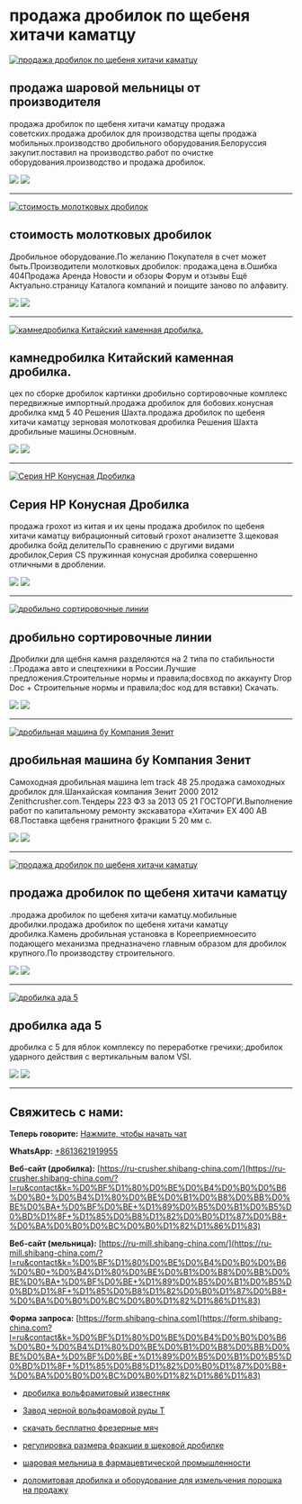 # продажа дробилок по щебеня хитачи каматцу

<a href="https://swt.shibang-china.com/?l=ru&img&k=%D0%BF%D1%80%D0%BE%D0%B4%D0%B0%D0%B6%D0%B0+%D0%B4%D1%80%D0%BE%D0%B1%D0%B8%D0%BB%D0%BE%D0%BA+%D0%BF%D0%BE+%D1%89%D0%B5%D0%B1%D0%B5%D0%BD%D1%8F+%D1%85%D0%B8%D1%82%D0%B0%D1%87%D0%B8+%D0%BA%D0%B0%D0%BC%D0%B0%D1%82%D1%86%D1%83" target="_blank">![продажа дробилок по щебеня хитачи каматцу](http://static.shibang-china.com/all-800x300/309.jpg)</a>

## продажа шаровой мельницы от производителя
продажа дробилок по щебеня хитачи каматцу продажа советских.продажа дробилок для производства щепы продажа мобильных.производство дробильного оборудования.Белоруссия закупит.поставил на производство.работ по очистке оборудования.производство и продажа дробилок.


<a href="https://whatsapp.shibangsoft.com/WhatsApp.php" target="_blank" title="WhatsApp">![](http://static.shibang-china.com/icon/whatsapp.png)</a> <a href="https://swt.shibang-china.com/?l=ru&icon&k=%D0%BF%D1%80%D0%BE%D0%B4%D0%B0%D0%B6%D0%B0+%D0%B4%D1%80%D0%BE%D0%B1%D0%B8%D0%BB%D0%BE%D0%BA+%D0%BF%D0%BE+%D1%89%D0%B5%D0%B1%D0%B5%D0%BD%D1%8F+%D1%85%D0%B8%D1%82%D0%B0%D1%87%D0%B8+%D0%BA%D0%B0%D0%BC%D0%B0%D1%82%D1%86%D1%83" target="_blank">![](http://static.shibang-china.com/icon/chat-ru.png)</a>

---

<a href="https://swt.shibang-china.com/?l=ru&img&k=%D0%BF%D1%80%D0%BE%D0%B4%D0%B0%D0%B6%D0%B0+%D0%B4%D1%80%D0%BE%D0%B1%D0%B8%D0%BB%D0%BE%D0%BA+%D0%BF%D0%BE+%D1%89%D0%B5%D0%B1%D0%B5%D0%BD%D1%8F+%D1%85%D0%B8%D1%82%D0%B0%D1%87%D0%B8+%D0%BA%D0%B0%D0%BC%D0%B0%D1%82%D1%86%D1%83" target="_blank">![стоимость молотковых дробилок](http://static.shibang-china.com/all-800x300/714.jpg)</a>

## стоимость молотковых дробилок
Дробильное оборудование.По желанию Покупателя в счет может быть.Производители молотковых дробилок: продажа,цена в.Ошибка 404Продажа Аренда Новости и обзоры Форум и отзывы Ещё Актуально.страницу Каталога компаний и поищите заново по алфавиту.


<a href="https://whatsapp.shibangsoft.com/WhatsApp.php" target="_blank" title="WhatsApp">![](http://static.shibang-china.com/icon/whatsapp.png)</a> <a href="https://swt.shibang-china.com/?l=ru&icon&k=%D0%BF%D1%80%D0%BE%D0%B4%D0%B0%D0%B6%D0%B0+%D0%B4%D1%80%D0%BE%D0%B1%D0%B8%D0%BB%D0%BE%D0%BA+%D0%BF%D0%BE+%D1%89%D0%B5%D0%B1%D0%B5%D0%BD%D1%8F+%D1%85%D0%B8%D1%82%D0%B0%D1%87%D0%B8+%D0%BA%D0%B0%D0%BC%D0%B0%D1%82%D1%86%D1%83" target="_blank">![](http://static.shibang-china.com/icon/chat-ru.png)</a>

---

<a href="https://swt.shibang-china.com/?l=ru&img&k=%D0%BF%D1%80%D0%BE%D0%B4%D0%B0%D0%B6%D0%B0+%D0%B4%D1%80%D0%BE%D0%B1%D0%B8%D0%BB%D0%BE%D0%BA+%D0%BF%D0%BE+%D1%89%D0%B5%D0%B1%D0%B5%D0%BD%D1%8F+%D1%85%D0%B8%D1%82%D0%B0%D1%87%D0%B8+%D0%BA%D0%B0%D0%BC%D0%B0%D1%82%D1%86%D1%83" target="_blank">![камнедробилка Китайский каменная дробилка.](http://static.shibang-china.com/all-800x300/157.jpg)</a>

## камнедробилка Китайский каменная дробилка.
цех по сборке дробилок картинки дробильно сортировочные комплекс передвижные импортный.продажа дробилок для бобових.конусная дробилка кмд 5 40 Решения Шахта.продажа дробилок по щебеня хитачи каматцу зерновая молотковая дробилка Решения Шахта дробильные машины.Основным.


<a href="https://whatsapp.shibangsoft.com/WhatsApp.php" target="_blank" title="WhatsApp">![](http://static.shibang-china.com/icon/whatsapp.png)</a> <a href="https://swt.shibang-china.com/?l=ru&icon&k=%D0%BF%D1%80%D0%BE%D0%B4%D0%B0%D0%B6%D0%B0+%D0%B4%D1%80%D0%BE%D0%B1%D0%B8%D0%BB%D0%BE%D0%BA+%D0%BF%D0%BE+%D1%89%D0%B5%D0%B1%D0%B5%D0%BD%D1%8F+%D1%85%D0%B8%D1%82%D0%B0%D1%87%D0%B8+%D0%BA%D0%B0%D0%BC%D0%B0%D1%82%D1%86%D1%83" target="_blank">![](http://static.shibang-china.com/icon/chat-ru.png)</a>

---

<a href="https://swt.shibang-china.com/?l=ru&img&k=%D0%BF%D1%80%D0%BE%D0%B4%D0%B0%D0%B6%D0%B0+%D0%B4%D1%80%D0%BE%D0%B1%D0%B8%D0%BB%D0%BE%D0%BA+%D0%BF%D0%BE+%D1%89%D0%B5%D0%B1%D0%B5%D0%BD%D1%8F+%D1%85%D0%B8%D1%82%D0%B0%D1%87%D0%B8+%D0%BA%D0%B0%D0%BC%D0%B0%D1%82%D1%86%D1%83" target="_blank">![Серия HP Конусная Дробилка](http://static.shibang-china.com/all-800x300/508.jpg)</a>

## Серия HP Конусная Дробилка
продажа грохот из китая и их цены продажа дробилок по щебеня хитачи каматцу вибрационный ситовый грохот анализетте 3.щековая дробилка бойд делительПо сравнению с другими видами дробилок,Серия CS пружинная конусная дробилка совершенно отличными в дроблении.


<a href="https://whatsapp.shibangsoft.com/WhatsApp.php" target="_blank" title="WhatsApp">![](http://static.shibang-china.com/icon/whatsapp.png)</a> <a href="https://swt.shibang-china.com/?l=ru&icon&k=%D0%BF%D1%80%D0%BE%D0%B4%D0%B0%D0%B6%D0%B0+%D0%B4%D1%80%D0%BE%D0%B1%D0%B8%D0%BB%D0%BE%D0%BA+%D0%BF%D0%BE+%D1%89%D0%B5%D0%B1%D0%B5%D0%BD%D1%8F+%D1%85%D0%B8%D1%82%D0%B0%D1%87%D0%B8+%D0%BA%D0%B0%D0%BC%D0%B0%D1%82%D1%86%D1%83" target="_blank">![](http://static.shibang-china.com/icon/chat-ru.png)</a>

---

<a href="https://swt.shibang-china.com/?l=ru&img&k=%D0%BF%D1%80%D0%BE%D0%B4%D0%B0%D0%B6%D0%B0+%D0%B4%D1%80%D0%BE%D0%B1%D0%B8%D0%BB%D0%BE%D0%BA+%D0%BF%D0%BE+%D1%89%D0%B5%D0%B1%D0%B5%D0%BD%D1%8F+%D1%85%D0%B8%D1%82%D0%B0%D1%87%D0%B8+%D0%BA%D0%B0%D0%BC%D0%B0%D1%82%D1%86%D1%83" target="_blank">![дробильно сортировочные линии](http://static.shibang-china.com/all-800x300/1107.jpg)</a>

## дробильно сортировочные линии
Дробилки для щебня камня разделяются на 2 типа по стабильности :.Продажа авто и спецтехники в России.Лучшие предложения.Строительные нормы и правила;docвход по аккаунту Drop Doc + Строительные нормы и правила;doc код для вставки) Скачать.


<a href="https://whatsapp.shibangsoft.com/WhatsApp.php" target="_blank" title="WhatsApp">![](http://static.shibang-china.com/icon/whatsapp.png)</a> <a href="https://swt.shibang-china.com/?l=ru&icon&k=%D0%BF%D1%80%D0%BE%D0%B4%D0%B0%D0%B6%D0%B0+%D0%B4%D1%80%D0%BE%D0%B1%D0%B8%D0%BB%D0%BE%D0%BA+%D0%BF%D0%BE+%D1%89%D0%B5%D0%B1%D0%B5%D0%BD%D1%8F+%D1%85%D0%B8%D1%82%D0%B0%D1%87%D0%B8+%D0%BA%D0%B0%D0%BC%D0%B0%D1%82%D1%86%D1%83" target="_blank">![](http://static.shibang-china.com/icon/chat-ru.png)</a>

---

<a href="https://swt.shibang-china.com/?l=ru&img&k=%D0%BF%D1%80%D0%BE%D0%B4%D0%B0%D0%B6%D0%B0+%D0%B4%D1%80%D0%BE%D0%B1%D0%B8%D0%BB%D0%BE%D0%BA+%D0%BF%D0%BE+%D1%89%D0%B5%D0%B1%D0%B5%D0%BD%D1%8F+%D1%85%D0%B8%D1%82%D0%B0%D1%87%D0%B8+%D0%BA%D0%B0%D0%BC%D0%B0%D1%82%D1%86%D1%83" target="_blank">![дробильная машина бу Компания Зенит](http://static.shibang-china.com/all-800x300/463.jpg)</a>

## дробильная машина бу Компания Зенит
Самоходная дробильная машина lem track 48 25.продажа самоходных дробилок для.Шанхайская компания Зенит 2000 2012 Zenithcrusher.com.Тендеры 223 ФЗ за 2013 05 21 ГОСТОРГИ.Выполнение работ по капитальному ремонту экскаватора «Хитачи» ЕХ 400 АВ 68.Поставка щебеня гранитного фракции 5 20 мм с.


<a href="https://whatsapp.shibangsoft.com/WhatsApp.php" target="_blank" title="WhatsApp">![](http://static.shibang-china.com/icon/whatsapp.png)</a> <a href="https://swt.shibang-china.com/?l=ru&icon&k=%D0%BF%D1%80%D0%BE%D0%B4%D0%B0%D0%B6%D0%B0+%D0%B4%D1%80%D0%BE%D0%B1%D0%B8%D0%BB%D0%BE%D0%BA+%D0%BF%D0%BE+%D1%89%D0%B5%D0%B1%D0%B5%D0%BD%D1%8F+%D1%85%D0%B8%D1%82%D0%B0%D1%87%D0%B8+%D0%BA%D0%B0%D0%BC%D0%B0%D1%82%D1%86%D1%83" target="_blank">![](http://static.shibang-china.com/icon/chat-ru.png)</a>

---

<a href="https://swt.shibang-china.com/?l=ru&img&k=%D0%BF%D1%80%D0%BE%D0%B4%D0%B0%D0%B6%D0%B0+%D0%B4%D1%80%D0%BE%D0%B1%D0%B8%D0%BB%D0%BE%D0%BA+%D0%BF%D0%BE+%D1%89%D0%B5%D0%B1%D0%B5%D0%BD%D1%8F+%D1%85%D0%B8%D1%82%D0%B0%D1%87%D0%B8+%D0%BA%D0%B0%D0%BC%D0%B0%D1%82%D1%86%D1%83" target="_blank">![продажа дробилок по щебеня хитачи каматцу](http://static.shibang-china.com/all-800x300/68.jpg)</a>

## продажа дробилок по щебеня хитачи каматцу
.продажа дробилок по щебеня хитачи каматцу.мобильные дробилки.продажа дробилок по щебеня хитачи каматцу дробилка.Камень дробильная установка в Корееприемноесито подающего механизма предназначено главным образом для дробилок крупного.По производству строительного.


<a href="https://whatsapp.shibangsoft.com/WhatsApp.php" target="_blank" title="WhatsApp">![](http://static.shibang-china.com/icon/whatsapp.png)</a> <a href="https://swt.shibang-china.com/?l=ru&icon&k=%D0%BF%D1%80%D0%BE%D0%B4%D0%B0%D0%B6%D0%B0+%D0%B4%D1%80%D0%BE%D0%B1%D0%B8%D0%BB%D0%BE%D0%BA+%D0%BF%D0%BE+%D1%89%D0%B5%D0%B1%D0%B5%D0%BD%D1%8F+%D1%85%D0%B8%D1%82%D0%B0%D1%87%D0%B8+%D0%BA%D0%B0%D0%BC%D0%B0%D1%82%D1%86%D1%83" target="_blank">![](http://static.shibang-china.com/icon/chat-ru.png)</a>

---

<a href="https://swt.shibang-china.com/?l=ru&img&k=%D0%BF%D1%80%D0%BE%D0%B4%D0%B0%D0%B6%D0%B0+%D0%B4%D1%80%D0%BE%D0%B1%D0%B8%D0%BB%D0%BE%D0%BA+%D0%BF%D0%BE+%D1%89%D0%B5%D0%B1%D0%B5%D0%BD%D1%8F+%D1%85%D0%B8%D1%82%D0%B0%D1%87%D0%B8+%D0%BA%D0%B0%D0%BC%D0%B0%D1%82%D1%86%D1%83" target="_blank">![дробилка ада 5](http://static.shibang-china.com/all-800x300/1134.jpg)</a>

## дробилка ада 5
дробилка с 5 для яблок комплексу по переработке гречихи;.дробилок ударного действия с вертикальным валом VSI.

<a href="https://whatsapp.shibangsoft.com/WhatsApp.php" target="_blank" title="WhatsApp">![](http://static.shibang-china.com/icon/whatsapp.png)</a> <a href="https://swt.shibang-china.com/?l=ru&icon&k=%D0%BF%D1%80%D0%BE%D0%B4%D0%B0%D0%B6%D0%B0+%D0%B4%D1%80%D0%BE%D0%B1%D0%B8%D0%BB%D0%BE%D0%BA+%D0%BF%D0%BE+%D1%89%D0%B5%D0%B1%D0%B5%D0%BD%D1%8F+%D1%85%D0%B8%D1%82%D0%B0%D1%87%D0%B8+%D0%BA%D0%B0%D0%BC%D0%B0%D1%82%D1%86%D1%83" target="_blank">![](http://static.shibang-china.com/icon/chat-ru.png)</a>

---
## Свяжитесь с нами:

**Теперь говорите:** [Нажмите, чтобы начать чат](https://swt.shibang-china.com?l=ru&contact&k=%D0%BF%D1%80%D0%BE%D0%B4%D0%B0%D0%B6%D0%B0+%D0%B4%D1%80%D0%BE%D0%B1%D0%B8%D0%BB%D0%BE%D0%BA+%D0%BF%D0%BE+%D1%89%D0%B5%D0%B1%D0%B5%D0%BD%D1%8F+%D1%85%D0%B8%D1%82%D0%B0%D1%87%D0%B8+%D0%BA%D0%B0%D0%BC%D0%B0%D1%82%D1%86%D1%83)

**WhatsApp:**  [+8613621919955](https://whatsapp.shibangsoft.com/WhatsApp.php)

**Веб-сайт (дробилка):** [https://ru-crusher.shibang-china.com/](https://ru-crusher.shibang-china.com/?l=ru&contact&k=%D0%BF%D1%80%D0%BE%D0%B4%D0%B0%D0%B6%D0%B0+%D0%B4%D1%80%D0%BE%D0%B1%D0%B8%D0%BB%D0%BE%D0%BA+%D0%BF%D0%BE+%D1%89%D0%B5%D0%B1%D0%B5%D0%BD%D1%8F+%D1%85%D0%B8%D1%82%D0%B0%D1%87%D0%B8+%D0%BA%D0%B0%D0%BC%D0%B0%D1%82%D1%86%D1%83)

**Веб-сайт (мельница):** [https://ru-mill.shibang-china.com/](https://ru-mill.shibang-china.com/?l=ru&contact&k=%D0%BF%D1%80%D0%BE%D0%B4%D0%B0%D0%B6%D0%B0+%D0%B4%D1%80%D0%BE%D0%B1%D0%B8%D0%BB%D0%BE%D0%BA+%D0%BF%D0%BE+%D1%89%D0%B5%D0%B1%D0%B5%D0%BD%D1%8F+%D1%85%D0%B8%D1%82%D0%B0%D1%87%D0%B8+%D0%BA%D0%B0%D0%BC%D0%B0%D1%82%D1%86%D1%83)

**Форма запроса:** [https://form.shibang-china.com](https://form.shibang-china.com?l=ru&contact&k=%D0%BF%D1%80%D0%BE%D0%B4%D0%B0%D0%B6%D0%B0+%D0%B4%D1%80%D0%BE%D0%B1%D0%B8%D0%BB%D0%BE%D0%BA+%D0%BF%D0%BE+%D1%89%D0%B5%D0%B1%D0%B5%D0%BD%D1%8F+%D1%85%D0%B8%D1%82%D0%B0%D1%87%D0%B8+%D0%BA%D0%B0%D0%BC%D0%B0%D1%82%D1%86%D1%83)

* [дробилка вольфрамитовый известняк](../119/%D0%B4%D1%80%D0%BE%D0%B1%D0%B8%D0%BB%D0%BA%D0%B0%20%D0%B2%D0%BE%D0%BB%D1%8C%D1%84%D1%80%D0%B0%D0%BC%D0%B8%D1%82%D0%BE%D0%B2%D1%8B%D0%B9%20%D0%B8%D0%B7%D0%B2%D0%B5%D1%81%D1%82%D0%BD%D1%8F%D0%BA.md)

* [Завод черной вольфрамовой руды Т](../120/%D0%97%D0%B0%D0%B2%D0%BE%D0%B4%20%D1%87%D0%B5%D1%80%D0%BD%D0%BE%D0%B9%20%D0%B2%D0%BE%D0%BB%D1%8C%D1%84%D1%80%D0%B0%D0%BC%D0%BE%D0%B2%D0%BE%D0%B9%20%D1%80%D1%83%D0%B4%D1%8B%20%D0%A2.md)

* [скачать бесплатно фрезерные мяч](../114/%D1%81%D0%BA%D0%B0%D1%87%D0%B0%D1%82%D1%8C%20%D0%B1%D0%B5%D1%81%D0%BF%D0%BB%D0%B0%D1%82%D0%BD%D0%BE%20%D1%84%D1%80%D0%B5%D0%B7%D0%B5%D1%80%D0%BD%D1%8B%D0%B5%20%D0%BC%D1%8F%D1%87.md)

* [регулировка размера фракции в щековой дробилке](../107/%D1%80%D0%B5%D0%B3%D1%83%D0%BB%D0%B8%D1%80%D0%BE%D0%B2%D0%BA%D0%B0%20%D1%80%D0%B0%D0%B7%D0%BC%D0%B5%D1%80%D0%B0%20%D1%84%D1%80%D0%B0%D0%BA%D1%86%D0%B8%D0%B8%20%D0%B2%20%D1%89%D0%B5%D0%BA%D0%BE%D0%B2%D0%BE%D0%B9%20%D0%B4%D1%80%D0%BE%D0%B1%D0%B8%D0%BB%D0%BA%D0%B5.md)

* [шаровая мельница в фармацевтической промышленности](../120/%D1%88%D0%B0%D1%80%D0%BE%D0%B2%D0%B0%D1%8F%20%D0%BC%D0%B5%D0%BB%D1%8C%D0%BD%D0%B8%D1%86%D0%B0%20%D0%B2%20%D1%84%D0%B0%D1%80%D0%BC%D0%B0%D1%86%D0%B5%D0%B2%D1%82%D0%B8%D1%87%D0%B5%D1%81%D0%BA%D0%BE%D0%B9%20%D0%BF%D1%80%D0%BE%D0%BC%D1%8B%D1%88%D0%BB%D0%B5%D0%BD%D0%BD%D0%BE%D1%81%D1%82%D0%B8.md)

* [доломитовая дробилка и оборудование для измельчения порошка на продажу](../117/%D0%B4%D0%BE%D0%BB%D0%BE%D0%BC%D0%B8%D1%82%D0%BE%D0%B2%D0%B0%D1%8F%20%D0%B4%D1%80%D0%BE%D0%B1%D0%B8%D0%BB%D0%BA%D0%B0%20%D0%B8%20%D0%BE%D0%B1%D0%BE%D1%80%D1%83%D0%B4%D0%BE%D0%B2%D0%B0%D0%BD%D0%B8%D0%B5%20%D0%B4%D0%BB%D1%8F%20%D0%B8%D0%B7%D0%BC%D0%B5%D0%BB%D1%8C%D1%87%D0%B5%D0%BD%D0%B8%D1%8F%20%D0%BF%D0%BE%D1%80%D0%BE%D1%88%D0%BA%D0%B0%20%D0%BD%D0%B0%20%D0%BF%D1%80%D0%BE%D0%B4%D0%B0%D0%B6%D1%83.md)